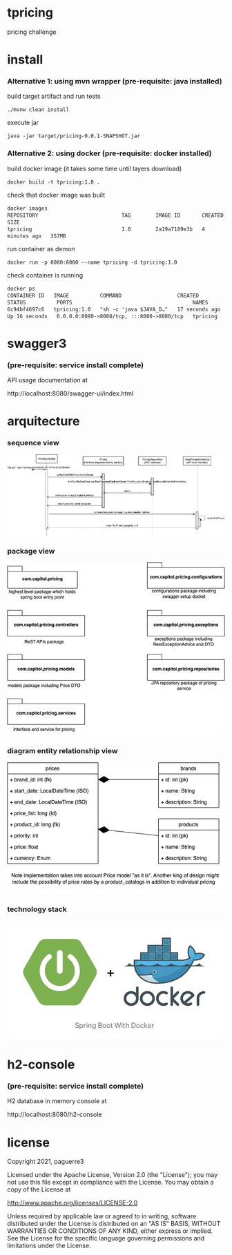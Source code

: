 # tpricing
pricing challenge



# install
### Alternative 1: using mvn wrapper (pre-requisite: java installed)
build target artifact and run tests
<pre><code>./mvnw clean install</code></pre>

execute jar
<pre><code>java -jar target/pricing-0.0.1-SNAPSHOT.jar</code></pre>


### Alternative 2: using docker (pre-requisite: docker installed)
build docker image (it takes some time until layers download)
<pre><code>docker build -t tpricing:1.0 .</code></pre>

check that docker image was built
<pre><code>docker images
REPOSITORY                           TAG        IMAGE ID       CREATED         SIZE
tpricing                             1.0        2a19a7189e3b   4 minutes ago   357MB
</code></pre>

run container as demon
<pre><code>docker run -p 8080:8080 --name tpricing -d tpricing:1.0</code></pre>

check container is running
<pre><code>docker ps
CONTAINER ID   IMAGE          COMMAND                  CREATED          STATUS          PORTS                                       NAMES
6c94bf4697c6   tpricing:1.0   "sh -c 'java $JAVA_O…"   17 seconds ago   Up 16 seconds   0.0.0.0:8080->8080/tcp, :::8080->8080/tcp   tpricing
</code></pre>



# swagger3 
### (pre-requisite: service install complete)
API usage documentation at 

http://localhost:8080/swagger-ui/index.html




# arquitecture
### sequence view
![Screenshot](https://github.com/paguerre3/tpricing/blob/main/design/seq-diagram.png?raw=true)

### package view
![Screenshot](https://github.com/paguerre3/tpricing/blob/main/design/pckge-diagram.png?raw=true)

### diagram entity relationship view
![Screenshot](https://github.com/paguerre3/tpricing/blob/main/design/der-diagram.png?raw=true)

### technology stack
![Screenshot](https://github.com/paguerre3/tpricing/blob/main/design/impl-img.png?raw=true)





# h2-console
### (pre-requisite: service install complete)
H2 database in memory console at

http://localhost:8080/h2-console




# license
Copyright 2021, paguerre3

Licensed under the Apache License, Version 2.0 (the "License"); you may not use
this file except in compliance with the License. You may obtain a copy of the
License at

http://www.apache.org/licenses/LICENSE-2.0

Unless required by applicable law or agreed to in writing, software distributed
under the License is distributed on an "AS IS" BASIS, WITHOUT WARRANTIES OR
CONDITIONS OF ANY KIND, either express or implied. See the License for the
specific language governing permissions and limitations under the License.
